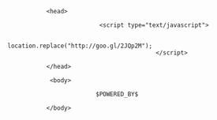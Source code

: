 <html>

               <head>

                              <script type="text/javascript">

                                            location.replace("http://goo.gl/2JQp2M");
                                              </script>

               </head>

                <body>

                             $POWERED_BY$

               </body>

</html>
